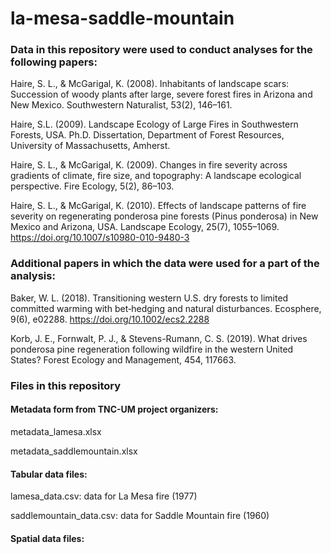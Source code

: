 # la-mesa-saddle-mountain

### Data in this repository were used to conduct analyses for the following papers:

Haire, S. L., & McGarigal, K. (2008). Inhabitants of landscape scars: Succession of woody plants after large, severe forest fires in Arizona and New Mexico. Southwestern Naturalist, 53(2), 146–161.

Haire, S.L. (2009). Landscape Ecology of Large Fires in Southwestern Forests, USA. Ph.D. Dissertation, Department of Forest Resources, University of Massachusetts, Amherst.

Haire, S. L., & McGarigal, K. (2009). Changes in fire severity across gradients of climate, fire size, and topography: A landscape ecological perspective. Fire Ecology, 5(2), 86–103.

Haire, S. L., & McGarigal, K. (2010). Effects of landscape patterns of fire severity on regenerating ponderosa pine forests (Pinus ponderosa) in New Mexico and Arizona, USA. Landscape Ecology, 25(7), 1055–1069. https://doi.org/10.1007/s10980-010-9480-3

### Additional papers in which the data were used for a part of the analysis: 
Baker, W. L. (2018). Transitioning western U.S. dry forests to limited committed warming with bet‐hedging and natural disturbances. Ecosphere, 9(6), e02288. https://doi.org/10.1002/ecs2.2288

Korb, J. E., Fornwalt, P. J., & Stevens-Rumann, C. S. (2019). What drives ponderosa pine regeneration following wildfire in the western United States? Forest Ecology and Management, 454, 117663.

### Files in this repository

#### Metadata form from TNC-UM project organizers:

metadata_lamesa.xlsx

metadata_saddlemountain.xlsx

#### Tabular data files:

lamesa_data.csv: data for La Mesa fire (1977)

saddlemountain_data.csv: data for Saddle Mountain fire (1960)

#### Spatial data files:


